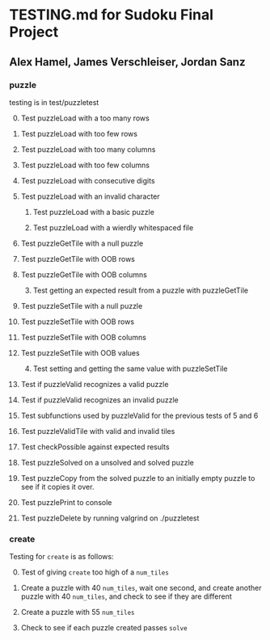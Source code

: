 # TESTING.md for Sudoku Final Project
## Alex Hamel, James Verschleiser, Jordan Sanz

### puzzle

testing is in test/puzzletest

0. Test puzzleLoad with a too many rows

0. Test puzzleLoad with too few rows

0. Test puzzleLoad with too many columns

0. Test puzzleLoad with too few columns

0. Test puzzleLoad with consecutive digits

0. Test puzzleLoad with an invalid character

    1. Test puzzleLoad with a basic puzzle

    2. Test puzzleLoad with a wierdly whitespaced file

0. Test puzzleGetTile with a null puzzle

0. Test puzzleGetTile with OOB rows

0. Test puzzleGetTile with OOB columns

    3. Test getting an expected result from a puzzle with puzzleGetTile

0. Test puzzleSetTile with a null puzzle

0. Test puzzleSetTile with OOB rows

0. Test puzzleSetTile with OOB columns

0. Test puzzleSetTile with OOB values

    4. Test setting and getting the same value with puzzleSetTile

5. Test if puzzleValid recognizes a valid puzzle

6. Test if puzzleValid recognizes an invalid puzzle

7. Test subfunctions used by puzzleValid for the previous tests of 5 and 6

8. Test puzzleValidTile with valid and invalid tiles

9. Test checkPossible against expected results

10. Test puzzleSolved on a unsolved and solved puzzle

11. Test puzzleCopy from the solved puzzle to an initially empty puzzle to see if it copies it over.

12. Test puzzlePrint to console

13. Test puzzleDelete by running valgrind on ./puzzletest

### create

Testing for `create` is as follows:

0. Test of giving `create` too high of a `num_tiles`

1. Create a puzzle with 40 `num_tiles`, wait one second, and create another puzzle with 40 `num_tiles`, and check to see if they are different

2. Create a puzzle with 55 `num_tiles`

3. Check to see if each puzzle created passes `solve`


